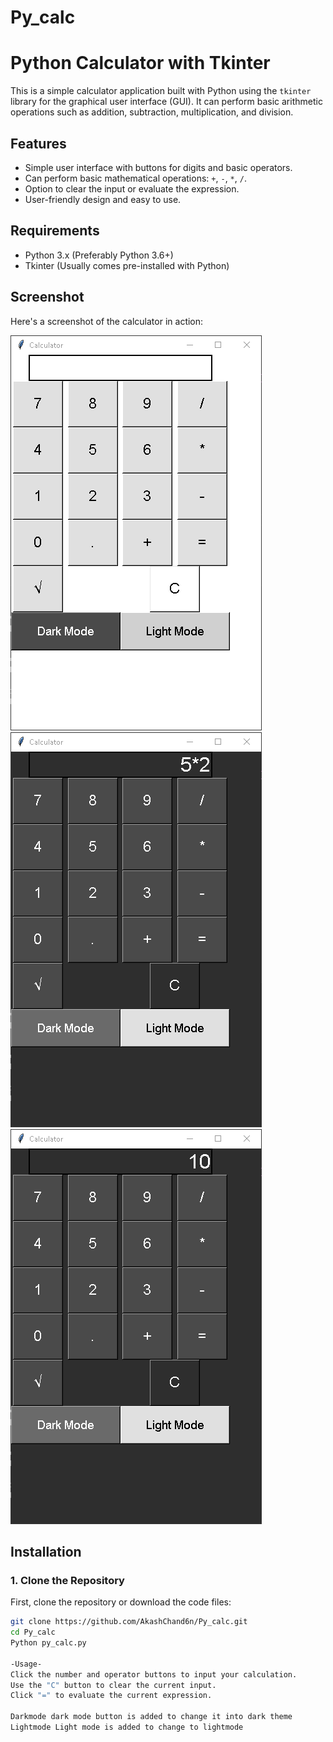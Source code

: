 # Py_calc
# Python Calculator with Tkinter

This is a simple calculator application built with Python using the `tkinter` library for the graphical user interface (GUI). It can perform basic arithmetic operations such as addition, subtraction, multiplication, and division.

## Features
- Simple user interface with buttons for digits and basic operators.
- Can perform basic mathematical operations: `+`, `-`, `*`, `/`.
- Option to clear the input or evaluate the expression.
- User-friendly design and easy to use.

## Requirements

- Python 3.x (Preferably Python 3.6+)
- Tkinter (Usually comes pre-installed with Python)

## Screenshot

Here's a screenshot of the calculator in action:

![Calculator Screenshot](screenshot/calc.png)
![Calculator Screenshot](screenshot/calc2.png)
![Calculator Screenshot](screenshot/calc3.png)

## Installation

### 1. Clone the Repository

First, clone the repository or download the code files:

```bash
git clone https://github.com/AkashChand6n/Py_calc.git
cd Py_calc
Python py_calc.py

-Usage-
Click the number and operator buttons to input your calculation.
Use the "C" button to clear the current input.
Click "=" to evaluate the current expression.

Darkmode dark mode button is added to change it into dark theme
Lightmode Light mode is added to change to lightmode

